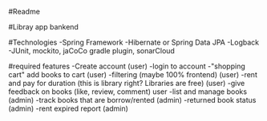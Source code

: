 #Readme

#Libray app bankend

#Technologies
-Spring Framework
-Hibernate or Spring Data JPA
-Logback
-JUnit, mockito, jaCoCo gradle plugin, sonarCloud

#required features
-Create account (user)
-login to account
-"shopping cart" add books to cart (user)
-filtering (maybe 100% frontend) (user)
-rent and pay for duration (this is library right? Libraries are free) (user)
-give feedback on books (like, review, comment) user
-list and manage books (admin)
-track books that are borrow/rented (admin)
-returned book status (admin)
-rent expired report (admin)